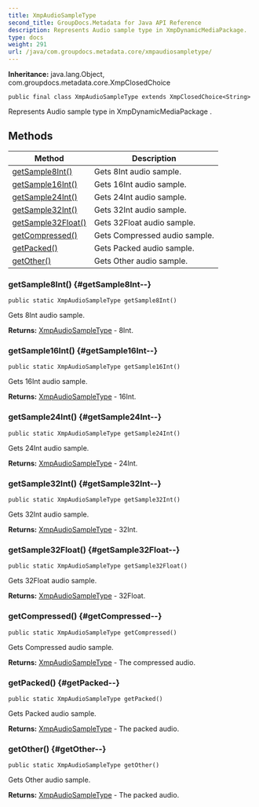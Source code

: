 ```yaml
---
title: XmpAudioSampleType
second_title: GroupDocs.Metadata for Java API Reference
description: Represents Audio sample type in XmpDynamicMediaPackage.
type: docs
weight: 291
url: /java/com.groupdocs.metadata.core/xmpaudiosampletype/
---
```

**Inheritance:**
java.lang.Object, com.groupdocs.metadata.core.XmpClosedChoice
```
public final class XmpAudioSampleType extends XmpClosedChoice<String>
```

Represents Audio sample type in  XmpDynamicMediaPackage .
## Methods

| Method | Description |
| --- | --- |
| [getSample8Int()](#getSample8Int--) | Gets 8Int audio sample. |
| [getSample16Int()](#getSample16Int--) | Gets 16Int audio sample. |
| [getSample24Int()](#getSample24Int--) | Gets 24Int audio sample. |
| [getSample32Int()](#getSample32Int--) | Gets 32Int audio sample. |
| [getSample32Float()](#getSample32Float--) | Gets 32Float audio sample. |
| [getCompressed()](#getCompressed--) | Gets Compressed audio sample. |
| [getPacked()](#getPacked--) | Gets Packed audio sample. |
| [getOther()](#getOther--) | Gets Other audio sample. |
### getSample8Int() {#getSample8Int--}
```
public static XmpAudioSampleType getSample8Int()
```


Gets 8Int audio sample.

**Returns:**
[XmpAudioSampleType](../../com.groupdocs.metadata.core/xmpaudiosampletype) - 8Int.
### getSample16Int() {#getSample16Int--}
```
public static XmpAudioSampleType getSample16Int()
```


Gets 16Int audio sample.

**Returns:**
[XmpAudioSampleType](../../com.groupdocs.metadata.core/xmpaudiosampletype) - 16Int.
### getSample24Int() {#getSample24Int--}
```
public static XmpAudioSampleType getSample24Int()
```


Gets 24Int audio sample.

**Returns:**
[XmpAudioSampleType](../../com.groupdocs.metadata.core/xmpaudiosampletype) - 24Int.
### getSample32Int() {#getSample32Int--}
```
public static XmpAudioSampleType getSample32Int()
```


Gets 32Int audio sample.

**Returns:**
[XmpAudioSampleType](../../com.groupdocs.metadata.core/xmpaudiosampletype) - 32Int.
### getSample32Float() {#getSample32Float--}
```
public static XmpAudioSampleType getSample32Float()
```


Gets 32Float audio sample.

**Returns:**
[XmpAudioSampleType](../../com.groupdocs.metadata.core/xmpaudiosampletype) - 32Float.
### getCompressed() {#getCompressed--}
```
public static XmpAudioSampleType getCompressed()
```


Gets Compressed audio sample.

**Returns:**
[XmpAudioSampleType](../../com.groupdocs.metadata.core/xmpaudiosampletype) - The compressed audio.
### getPacked() {#getPacked--}
```
public static XmpAudioSampleType getPacked()
```


Gets Packed audio sample.

**Returns:**
[XmpAudioSampleType](../../com.groupdocs.metadata.core/xmpaudiosampletype) - The packed audio.
### getOther() {#getOther--}
```
public static XmpAudioSampleType getOther()
```


Gets Other audio sample.

**Returns:**
[XmpAudioSampleType](../../com.groupdocs.metadata.core/xmpaudiosampletype) - The packed audio.
